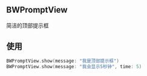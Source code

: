 ## BWPromptView
简洁的顶部提示框

## 使用
```swift
BWPromptView.show(message: "我是顶部提示框")
BWPromptView.show(message: "我会显示5秒钟", time: 5)
```

